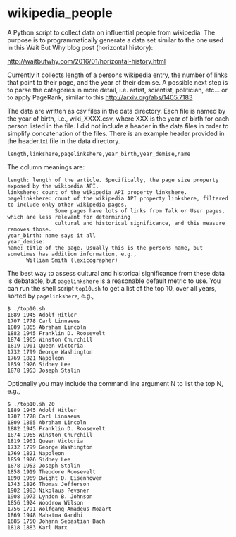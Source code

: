 # wikipedia_people

A Python script to collect data on influential people from wikipedia. The purpose is to programmatically generate a
data set similar to the one used in this Wait But Why blog post (horizontal history):

http://waitbutwhy.com/2016/01/horizontal-history.html

Currently it collects length of a persons wikipedia entry, the number of links that point to their page, and the year of their demise. A possible next step is to parse the categories in more detail, i.e. artist, scientist, politician, etc... or to apply PageRank, similar to this http://arxiv.org/abs/1405.7183

The data are written as csv files in the data directory. Each file is named by the year of birth, i.e.,
wiki_XXXX.csv, where XXX is the year of birth for each person listed in the file. I did not include a header in the data
files in order to simplify
concatenation of the files.
There is an example header provided in the header.txt file in the data directory.

`length,linkshere,pagelinkshere,year_birth,year_demise,name`

The column meanings are:
```
length: length of the article. Specifically, the page size property exposed by the wikipedia API.
linkshere: count of the wikipedia API property linkshere.
pagelinkshere: count of the wikipedia API property linkshere, filtered to include only other wikipedia pages.
               Some pages have lots of links from Talk or User pages, which are less relevant for determining
               cultural and historical significance, and this measure removes those.
year_birth: name says it all
year_demise:
name: title of the page. Usually this is the persons name, but sometimes has addition information, e.g.,
      William Smith (lexicographer)
```

The best way to assess cultural and historical significance from these data is debatable, but `pagelinkshere` is a reasonable default metric to use.
You can run the shell script `top10.sh` to get a list of the top 10, over all years, sorted by `pagelinkshere`, e.g.,
```
$ ./top10.sh
1889 1945 Adolf Hitler
1707 1778 Carl Linnaeus
1809 1865 Abraham Lincoln
1882 1945 Franklin D. Roosevelt
1874 1965 Winston Churchill
1819 1901 Queen Victoria
1732 1799 George Washington
1769 1821 Napoleon
1859 1926 Sidney Lee
1878 1953 Joseph Stalin
```

Optionally you may include the command line argument N to list the top N, e.g.,

```
$ ./top10.sh 20
1889 1945 Adolf Hitler
1707 1778 Carl Linnaeus
1809 1865 Abraham Lincoln
1882 1945 Franklin D. Roosevelt
1874 1965 Winston Churchill
1819 1901 Queen Victoria
1732 1799 George Washington
1769 1821 Napoleon
1859 1926 Sidney Lee
1878 1953 Joseph Stalin
1858 1919 Theodore Roosevelt
1890 1969 Dwight D. Eisenhower
1743 1826 Thomas Jefferson
1902 1983 Nikolaus Pevsner
1908 1973 Lyndon B. Johnson
1856 1924 Woodrow Wilson
1756 1791 Wolfgang Amadeus Mozart
1869 1948 Mahatma Gandhi
1685 1750 Johann Sebastian Bach
1818 1883 Karl Marx
```
